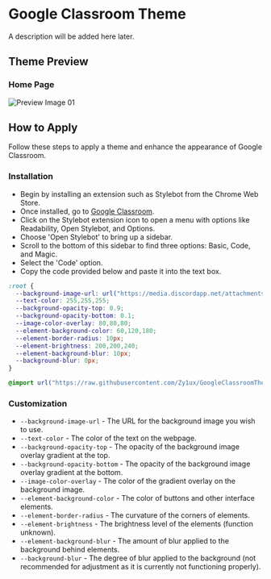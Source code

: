 # Google Classroom Theme
A description will be added here later.

## Theme Preview
### Home Page
![Preview Image 01](https://media.discordapp.net/attachments/1200543265670320259/1222960670518022174/image.png?ex=66181de1&is=6605a8e1&hm=11824e18dfcda0b89f9ded03f748a0efb45a5d3f560a2050c6ee841770532bfa&=)

## How to Apply
Follow these steps to apply a theme and enhance the appearance of Google Classroom.

### Installation
- Begin by installing an extension such as Stylebot from the Chrome Web Store.
- Once installed, go to [Google Classroom](https://classroom.google.com/).
- Click on the Stylebot extension icon to open a menu with options like Readability, Open Stylebot, and Options.
- Choose 'Open Stylebot' to bring up a sidebar.
- Scroll to the bottom of this sidebar to find three options: Basic, Code, and Magic.
- Select the 'Code' option.
- Copy the code provided below and paste it into the text box.
```css
:root {
  --background-image-url: url("https://media.discordapp.net/attachments/1207879896097882112/1221849828741349386/file.jpg?ex=66141354&is=66019e54&hm=13e5698ae8060fbf51b01e2f326861801cef8a52ebc8ed4951e228967a9336e2&=");
  --text-color: 255,255,255;
  --background-opacity-top: 0.9;
  --background-opacity-bottom: 0.1;
  --image-color-overlay: 80,80,80;
  --element-background-color: 60,120,180;
  --element-border-radius: 10px;
  --element-brightness: 200,200,240;
  --element-background-blur: 10px;
  --background-blur: 0px;
}

@import url("https://raw.githubusercontent.com/Zy1ux/GoogleClassroomTheme/main/main.theme.css");
```

### Customization
- `--background-image-url` - The URL for the background image you wish to use.
- `--text-color` - The color of the text on the webpage.
- `--background-opacity-top` - The opacity of the background image overlay gradient at the top.
- `--background-opacity-bottom` - The opacity of the background image overlay gradient at the bottom.
- `--image-color-overlay` - The color of the gradient overlay on the background image.
- `--element-background-color` - The color of buttons and other interface elements.
- `--element-border-radius` - The curvature of the corners of elements.
- `--element-brightness` - The brightness level of the elements (function unknown).
- `--element-background-blur` - The amount of blur applied to the background behind elements.
- `--background-blur` - The degree of blur applied to the background (not recommended for adjustment as it is currently not functioning properly).
